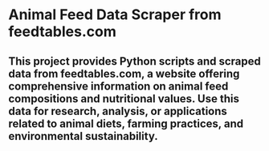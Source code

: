 # Animal Feed Data Scraper from feedtables.com
## This project provides Python scripts and scraped data from feedtables.com, a website offering comprehensive information on animal feed compositions and nutritional values. Use this data for research, analysis, or applications related to animal diets, farming practices, and environmental sustainability.
